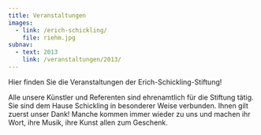 ```yaml
---
title: Veranstaltungen
images:
  - link: /erich-schickling/
    file: riehm.jpg
subnav:
  - text: 2013
    link: /veranstaltungen/2013/
---
```


Hier finden Sie die Veranstaltungen der Erich-Schickling-Stiftung! 

Alle unsere Künstler und Referenten sind ehrenamtlich für die Stiftung tätig. Sie sind dem Hause Schickling in besonderer Weise verbunden. Ihnen gilt zuerst unser Dank! Manche kommen immer wieder zu uns und machen ihr Wort, ihre Musik, ihre Kunst allen zum Geschenk. 